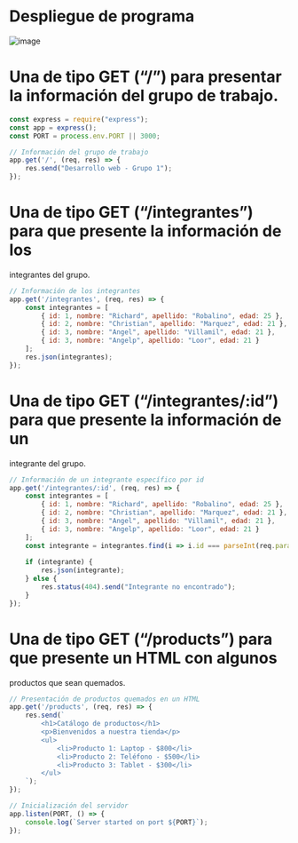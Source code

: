 # Despliegue de programa

![image](https://github.com/user-attachments/assets/7829b1b5-db18-4b05-a6e4-cc74393aeaff)


# Una de tipo GET (“/”) para presentar la información del grupo de trabajo.

```javascript
const express = require("express");
const app = express();
const PORT = process.env.PORT || 3000;

// Información del grupo de trabajo
app.get('/', (req, res) => {
    res.send("Desarrollo web - Grupo 1");
});
```

# Una de tipo GET (“/integrantes”) para que presente la información de los
integrantes del grupo.

```javascript
// Información de los integrantes
app.get('/integrantes', (req, res) => {
    const integrantes = [
        { id: 1, nombre: "Richard", apellido: "Robalino", edad: 25 },
        { id: 2, nombre: "Christian", apellido: "Marquez", edad: 21 },
        { id: 3, nombre: "Angel", apellido: "Villamil", edad: 21 },
        { id: 3, nombre: "Angelp", apellido: "Loor", edad: 21 }
    ];
    res.json(integrantes);
});
```

# Una de tipo GET (“/integrantes/:id”) para que presente la información de un
integrante del grupo.

```javascript
// Información de un integrante específico por id
app.get('/integrantes/:id', (req, res) => {
    const integrantes = [
        { id: 1, nombre: "Richard", apellido: "Robalino", edad: 25 },
        { id: 2, nombre: "Christian", apellido: "Marquez", edad: 21 },
        { id: 3, nombre: "Angel", apellido: "Villamil", edad: 21 },
        { id: 3, nombre: "Angelp", apellido: "Loor", edad: 21 }
    ];
    const integrante = integrantes.find(i => i.id === parseInt(req.params.id));
    
    if (integrante) {
        res.json(integrante);
    } else {
        res.status(404).send("Integrante no encontrado");
    }
});
```
# Una de tipo GET (“/products”) para que presente un HTML con algunos
productos que sean quemados.

```javascript
// Presentación de productos quemados en un HTML
app.get('/products', (req, res) => {
    res.send(`
        <h1>Catálogo de productos</h1>
        <p>Bienvenidos a nuestra tienda</p>
        <ul>
            <li>Producto 1: Laptop - $800</li>
            <li>Producto 2: Teléfono - $500</li>
            <li>Producto 3: Tablet - $300</li>
        </ul>
    `);
});

// Inicialización del servidor
app.listen(PORT, () => {
    console.log(`Server started on port ${PORT}`);
});
```









